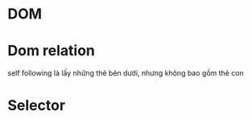 # DOM

# Dom relation

self
following là lấy những thẻ bên dưới, nhưng không bao gồm thẻ con

# Selector
